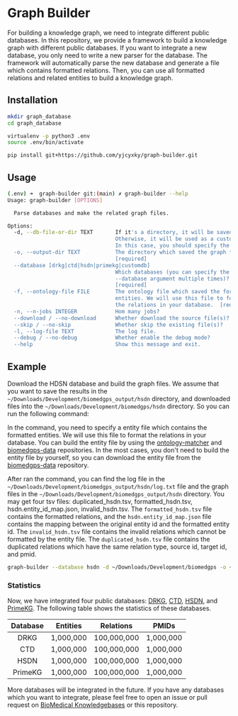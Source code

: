 # Graph Builder

For building a knowledge graph, we need to integrate different public databases. In this repository, we provide a framework to build a knowledge graph with different public databases. If you want to integrate a new database, you only need to write a new parser for the database. The framework will automatically parse the new database and generate a file which contains formatted relations. Then, you can use all formatted relations and related entities to build a knowledge graph.

## Installation

```bash
mkdir graph_database
cd graph_database

virtualenv -p python3 .env
source .env/bin/activate

pip install git+https://github.com/yjcyxky/graph-builder.git
```

## Usage

```bash
(.env) ➜  graph-builder git:(main) ✗ graph-builder --help
Usage: graph-builder [OPTIONS]

  Parse databases and make the related graph files.

Options:
  -d, --db-file-or-dir TEXT       If it's a directory, it will be saved the downloaded database files. 
                                  Otherwise, it will be used as a custom database file in the BioMedGPS format. 
                                  In this case, you should specify the --database customdb option.
  -o, --output-dir TEXT           The directory which saved the graph files.
                                  [required]
  --database [drkg|ctd|hsdn|primekg|customdb]
                                  Which databases (you can specify the
                                  --database argument multiple times)?
                                  [required]
  -f, --ontology-file FILE        The ontology file which saved the formatted
                                  entities. We will use this file to format
                                  the relations in your database.  [required]
  -n, --n-jobs INTEGER            Hom many jobs?
  --download / --no-download      Whether download the source file(s)?
  --skip / --no-skip              Whether skip the existing file(s)?
  -l, --log-file TEXT             The log file.
  --debug / --no-debug            Whether enable the debug mode?
  --help                          Show this message and exit.
```

## Example

Download the HDSN database and build the graph files. We assume that you want to save the results in the `~/Downloads/Development/biomedgps_output/hsdn` directory, and downloaded files into the `~/Downloads/Development/biomedgps/hsdn` directory. So you can run the following command:

In the command, you need to specify a entity file which contains the formatted entities. We will use this file to format the relations in your database. You can build the entity file by using the [ontology-matcher](https://github.com/yjcyxky/ontology-matcher) and [biomedgps-data](https://github.com/yjcyxky/biomedgps-data) repositories. In the most cases, you don't need to build the entity file by yourself, so you can download the entity file from the [biomedgps-data]() repository.

After ran the command, you can find the log file in the `~/Downloads/Development/biomedgps_output/hsdn/log.txt` file and the graph files in the `~/Downloads/Development/biomedgps_output/hsdn` directory. You may get four tsv files: duplicated_hsdn.tsv, formatted_hsdn.tsv, hsdn.entity_id_map.json, invalid_hsdn.tsv. The `formatted_hsdn.tsv` file contains the formatted relations, and the `hsdn.entity_id_map.json` file contains the mapping between the original entity id and the formatted entity id. The `invalid_hsdn.tsv` file contains the invalid relations which cannot be formatted by the entity file. The `duplicated_hsdn.tsv` file contains the duplicated relations which have the same relation type, source id, target id, and pmid.

```bash
graph-builder --database hsdn -d ~/Downloads/Development/biomedgps -o ~/Downloads/Development/biomedgps_output -f /Volumes/ProjectData/Current/Datasets/biomedgps/graph_data/entities.tsv -n 20 --download --skip -l ~/Downloads/Development/biomedgps_output/hsdn/log.txt --debug
```

### Statistics

Now, we have integrated four public databases: [DRKG](https://github.com/gnn4dr/DRKG), [CTD](http://ctdbase.org/), [HSDN](https://github.com/dhimmel/hsdn), and [PrimeKG](https://github.com/mims-harvard/PrimeKG). The following table shows the statistics of these databases.

| Database | Entities  |  Relations  |   PMIDs   |
| :------: | :-------: | :---------: | :-------: |
|   DRKG   | 1,000,000 | 100,000,000 | 1,000,000 |
|   CTD    | 1,000,000 | 100,000,000 | 1,000,000 |
|   HSDN   | 1,000,000 | 100,000,000 | 1,000,000 |
| PrimeKG  | 1,000,000 | 100,000,000 | 1,000,000 |

More databases will be integrated in the future. If you have any databases which you want to integrate, please feel free to open an issue or pull request on [BioMedical Knowledgebases](https://github.com/yjcyxky/biomedical-knowledgebases) or this repository.

